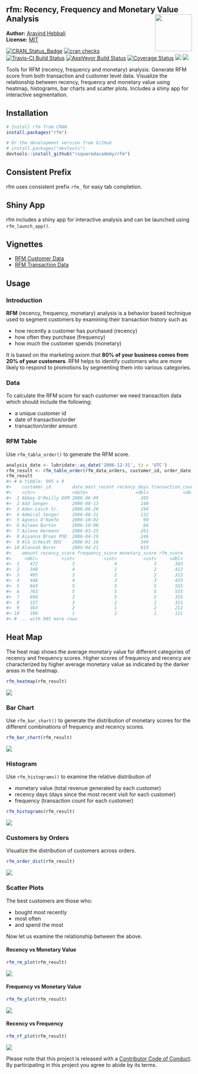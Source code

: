 
<!-- README.md is generated from README.Rmd. Please edit that file -->
rfm: Recency, Frequency and Monetary Value Analysis <img src="hex_rfm.png" height="100px" align="right" />
----------------------------------------------------------------------------------------------------------

**Author:** [Aravind Hebbali](https://www.aravindhebbali.com)<br/> **License:** [MIT](https://opensource.org/licenses/MIT)

[![CRAN\_Status\_Badge](http://www.r-pkg.org/badges/version/rfm)](https://cran.r-project.org/package=rfm) [![cran checks](https://cranchecks.info/badges/summary/rfm)](https://cran.r-project.org/web/checks/check_results_rfm.html) [![Travis-CI Build Status](https://travis-ci.org/rsquaredacademy/rfm.svg?branch=master)](https://travis-ci.org/rsquaredacademy/rfm) [![AppVeyor Build Status](https://ci.appveyor.com/api/projects/status/github/rsquaredacademy/rfm?branch=master&svg=true)](https://ci.appveyor.com/project/rsquaredacademy/rfm) [![Coverage Status](https://img.shields.io/codecov/c/github/rsquaredacademy/rfm/master.svg)](https://codecov.io/github/rsquaredacademy/rfm?branch=master) [![](https://cranlogs.r-pkg.org/badges/grand-total/rfm)](https://cran.r-project.org/package=rfm) ![](https://img.shields.io/badge/lifecycle-maturing-blue.svg)

Tools for RFM (recency, frequency and monetary) analysis. Generate RFM score from both transaction and customer level data. Visualize the relationship between recency, frequency and monetary value using heatmap, histograms, bar charts and scatter plots. Includes a shiny app for interactive segmentation.

Installation
------------

``` r
# Install rfm from CRAN
install.packages("rfm")

# Or the development version from GitHub
# install.packages("devtools")
devtools::install_github("rsquaredacademy/rfm")
```

Consistent Prefix
-----------------

rfm uses consistent prefix `rfm_` for easy tab completion.

Shiny App
---------

rfm includes a shiny app for interactive analysis and can be launched using `rfm_launch_app()`.

Vignettes
---------

-   [RFM Customer Data](https://rfm.rsquaredacademy.com/articles/rfm-customer-level-data.html)
-   [RFM Transaction Data](https://rfm.rsquaredacademy.com/articles/rfm-transaction-level-data.html)

Usage
-----

### Introduction

**RFM** (recency, frequency, monetary) analysis is a behavior based technique used to segment customers by examining their transaction history such as

-   how recently a customer has purchased (recency)
-   how often they purchase (frequency)
-   how much the customer spends (monetary)

It is based on the marketing axiom that **80% of your business comes from 20% of your customers**. RFM helps to identify customers who are more likely to respond to promotions by segmenting them into various categories.

### Data

To calculate the RFM score for each customer we need transaction data which should include the following:

-   a unique customer id
-   date of transaction/order
-   transaction/order amount

### RFM Table

Use `rfm_table_order()` to generate the RFM score.

``` r
analysis_date <- lubridate::as_date('2006-12-31', tz = 'UTC')
rfm_result <- rfm_table_order(rfm_data_orders, customer_id, order_date, revenue, analysis_date)
rfm_result
#> # A tibble: 995 x 9
#>    customer_id        date_most_recent recency_days transaction_count
#>    <chr>              <date>                  <dbl>             <dbl>
#>  1 Abbey O'Reilly DVM 2006-06-09                205                 6
#>  2 Add Senger         2006-08-13                140                 3
#>  3 Aden Lesch Sr.     2006-06-20                194                 4
#>  4 Admiral Senger     2006-08-21                132                 5
#>  5 Agness O'Keefe     2006-10-02                 90                 9
#>  6 Aileen Barton      2006-10-08                 84                 9
#>  7 Ailene Hermann     2006-03-25                281                 8
#>  8 Aiyanna Bruen PhD  2006-04-29                246                 4
#>  9 Ala Schmidt DDS    2006-01-16                349                 3
#> 10 Alannah Borer      2005-04-21                619                 4
#>    amount recency_score frequency_score monetary_score rfm_score
#>     <dbl>         <int>           <int>          <int>     <dbl>
#>  1    472             3               4              3       343
#>  2    340             4               1              2       412
#>  3    405             3               2              3       323
#>  4    448             4               3              3       433
#>  5    843             5               5              5       555
#>  6    763             5               5              5       555
#>  7    699             3               5              5       355
#>  8    157             3               2              1       321
#>  9    363             2               1              2       212
#> 10    196             1               2              1       121
#> # ... with 985 more rows
```

Heat Map
--------

The heat map shows the average monetary value for different categories of recency and frequency scores. Higher scores of frequency and recency are characterized by higher average monetary value as indicated by the darker areas in the heatmap.

``` r
rfm_heatmap(rfm_result)
```

<img src="tools/README-heatmap-1.png" style="display: block; margin: auto;" />

### Bar Chart

Use `rfm_bar_chart()` to generate the distribution of monetary scores for the different combinations of frequency and recency scores.

``` r
rfm_bar_chart(rfm_result)
```

<img src="tools/README-barchart-1.png" style="display: block; margin: auto;" />

### Histogram

Use `rfm_histograms()` to examine the relative distribution of

-   monetary value (total revenue generated by each customer)
-   recency days (days since the most recent visit for each customer)
-   frequency (transaction count for each customer)

``` r
rfm_histograms(rfm_result)
```

<img src="tools/README-rfmhist-1.png" style="display: block; margin: auto;" />

### Customers by Orders

Visualize the distribution of customers across orders.

``` r
rfm_order_dist(rfm_result)
```

<img src="tools/README-rfmorders-1.png" style="display: block; margin: auto;" />

### Scatter Plots

The best customers are those who:

-   bought most recently
-   most often
-   and spend the most

Now let us examine the relationship between the above.

#### Recency vs Monetary Value

``` r
rfm_rm_plot(rfm_result)
```

<img src="tools/README-mr-1.png" style="display: block; margin: auto;" />

#### Frequency vs Monetary Value

``` r
rfm_fm_plot(rfm_result)
```

<img src="tools/README-fm-1.png" style="display: block; margin: auto;" />

#### Recency vs Frequency

``` r
rfm_rf_plot(rfm_result)
```

<img src="tools/README-fr-1.png" style="display: block; margin: auto;" />

Please note that this project is released with a [Contributor Code of Conduct](CONDUCT.md). By participating in this project you agree to abide by its terms.
